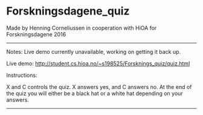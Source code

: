 # Forskningsdagene_quiz
Made by Henning Corneliussen in cooperation with HiOA for Forskningsdagene 2016

****************
Notes: Live demo currently unavailable, working on getting it back up.

Live demo: http://student.cs.hioa.no/~s198525/Forsknings_quiz/quiz.html

Instructions:

X and C controls the quiz. X answers yes, and C answers no.
At the end of the quiz you will either be a black hat or a white hat depending on your answers.
*****************
